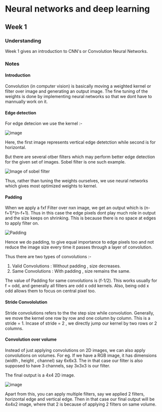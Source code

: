 # Neural networks and deep learning

## Week 1 

### Understanding 
Week 1 gives an introduction to CNN's or Convolution Neural Networks.

### Notes 

#### Introduction
Convolution (in computer vision) is basically moving a weighted kernel or filter over image and generating an output image.
The fine tuning of the weights is done by implementing neural networks so that we dont have to mannually work on it.

#### Edge detection
For edge detecion we use the kernel :-

![image](https://user-images.githubusercontent.com/103832825/207421496-31b844a0-8dd2-49c3-811f-13d55496a8b3.png)

Here, the first image represents vertical edge detetction while second is for horizontal.

But there are several otber filters which may perform better edge detection for the given set of images. Sobel filter is one such example.

<img src = "https://i0.wp.com/www.adeveloperdiary.com/wp-content/uploads/2019/05/How-to-implement-Sobel-edge-detection-using-Python-from-scratch-adeveloperdiary.com-sobel-sobel-operator.jpg?resize=744%2C356" alt = "Image of sobel filter">

Thus, rather than tuning the weights ourselves, we use neural networks which gives most optimized weights to kernel.

#### Padding

When we apply a fxf Filter over nxn image, we get an output which is (n-f+1)*(n-f+1).
Thus in this case the edge pixels dont play much role in output and the size keeps on shrinking. This is because there is no space at edges to apply filter on.

<img src = "https://images.deepai.org/django-summernote/2019-05-27/c3f24854-5584-4feb-81d7-3bcc5800a689.png" alt = "Padding">

Hence we do padding, to give equal importance to edge pixels too and not reduce the image size every time it passes through a layer of convolution.

Thus there are two types of convolutions :-

1) Valid Convolutions : Without padding , size decreases.
2) Same Convolutions : With padding , size remains the same.

The value of Padding for same convolutions is (f-1/2). This works usually for f = odd, and generally all filters are odd x odd kernels.
Also, being odd x odd allows them to focus on central pixel too.

#### Stride Convololution

Stride convolutions refers to the the step size while convolution. Generally, we move the kernel one row by row and one column by column. This is a stride = 1.
Incase of stride = 2 , we directly jump our kernel by two rows or 2 columns.

#### Convolution over volume

Instead of just applying convolutions on 2D images, we can also apply convolutions on volumes. For eg. If we have a RGB image, it has dimensions (width , height , channel) say 6x6x3. The in that case our filter is also supposed to have 3 channels, say 3x3x3 is our filter.

The final output is a 4x4 2D image.

![image](https://user-images.githubusercontent.com/103832825/207489294-bd43cd1d-247f-4f57-9a62-8a726cf36f40.png)

Apart from this, you can apply multiple filters, say we applied 2 filters, horizontal edge and vertical edge. Then in that case our final output will be 4x4x2 image, where that 2 is because of applying 2 filters on same volume.

